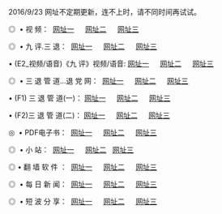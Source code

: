 2016/9/23 网址不定期更新，连不上时，请不同时间再试试。
<p>◎   • 视 频： 
<a href="http://chy.taiwans.tw/tv/" target="_blank">网址一</a> 　 
<a href="http://chy.taiwans.tw/9018.html" target="_blank">网址二</a> 　 
<a href="http://chy.taiwans.tw/9449.html" target="_blank">网址三</a></p>
<p>◎   • 九 评.三 退：  
<a href="http://chy.taiwans.tw/tt/" target="_blank">网址一</a> 　 
<a href="http://chy.taiwans.tw/v2/" target="_blank">网址二</a> 　 
<a href="http://chy.taiwans.tw/t/" target="_blank">网址三</a> 　</p>
<p>  • (E2_视频/语音)《九 评》视频/语音: 
<a href="http://chy.taiwans.tw/7738.html" target="_blank">网址一</a> 　 
<a href="http://chy.taiwans.tw/7614.html" target="_blank">网址二</a> 　 
<a href="http://chy.taiwans.tw/7633.html" target="_blank">网址三</a></p>
<p>◎   • 三 退 管 道...退 党 网：  
<a href="http://chy.taiwans.tw/go/8/" target="_blank">网址一</a> 　 
<a href="http://chy.taiwans.tw/go/8/" target="_blank">网址二</a> 　 
<a href="http://chy.taiwans.tw/go/8/" target="_blank">网址三</a></p>
<p>  • (F1) 三 退 管 道(一)： 
<a href="http://chy.taiwans.tw/dd/" target="_blank">网址一</a> 　 
<a href="http://chy.taiwans.tw/dd/" target="_blank">网址二</a> 　 
<a href="http://chy.taiwans.tw/dd/" target="_blank">网址三</a></p>
<p>  • (F2)三 退 管 道(二)： 
<a href="http://chy.taiwans.tw/d/" target="_blank">网址一</a> 　 
<a href="http://chy.taiwans.tw/d/" target="_blank">网址二</a> 　 
<a href="http://chy.taiwans.tw/d/" target="_blank">网址三</a></p>
<p>◎   • PDF电子书：  
<a href="http://chy.taiwans.tw/p/" target="_blank">网址一</a> 　 
<a href="http://chy.taiwans.tw/p/" target="_blank">网址二</a> 　 
<a href="http://chy.taiwans.tw/p/" target="_blank">网址三</a></p>
<p>◎ </span>  •  小 站：  
<a href="http://chy.taiwans.tw/" target="_blank">网址一</a> 　 
<a href="http://chy.taiwans.tw/" target="_blank">网址二</a>   
<a href="http://chy.taiwans.tw/" target="_blank">网址三</a></p>
<p>◎  • 翻 墙 软 件 ：  
<a href="http://chy.taiwans.tw/ff/" target="_blank">网址一</a> 　 
<a href="http://chy.taiwans.tw/ff/" target="_blank">网址二</a> 　 
<a href="http://chy.taiwans.tw/ff/" target="_blank">网址三</a></p>
<p>◎ </span>  • 每 日 新 闻：  
<a href="http://chy.taiwans.tw/day/" target="_blank">网址一</a> 　 
<a href="http://chy.taiwans.tw/day/" target="_blank">网址二</a> 　 
<a href="http://chy.taiwans.tw/day/" target="_blank">网址三</a></p>
<p>◎ </span>  • 短 波 分 享：  
<a href="http://chy.taiwans.tw/h/" target="_blank">网址一</a> 　 
<a href="http://chy.taiwans.tw/h/" target="_blank">网址二</a> 　 
<a href="http://chy.taiwans.tw/h/" target="_blank">网址三</a></p>

